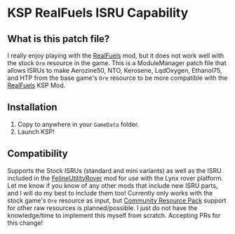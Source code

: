 # KSP RealFuels ISRU Capability

## What is this patch file?
I really enjoy playing with the [RealFuels](https://forum.kerbalspaceprogram.com/index.php?/topic/58236-18-real-fuels/) mod, but it does not work well with the stock `Ore` resource in the game. This is a ModuleManager patch file that allows ISRUs to make Aerozine50, NTO, Kerosene, LqdOxygen, Ethanol75, and HTP from the base game's `Ore` resource to be more compatible with the [RealFuels](https://forum.kerbalspaceprogram.com/index.php?/topic/58236-18-real-fuels/) KSP Mod.

## Installation
1. Copy to anywhere in your `GameData` folder.
2. Launch KSP!

## Compatibility
Supports the Stock ISRUs (standard and mini variants) as well as the ISRU included in the [FelineUtilityRover](https://forum.kerbalspaceprogram.com/index.php?/topic/155344-112x-feline-utility-rovers-v134-28-april-2022/) mod for use with the Lynx rover platform. Let me know if you know of any other mods that include new ISRU parts, and I will do my best to include them too!
Currently only works with the stock game's `Ore` resource as input, but [Community Resource Pack](https://forum.kerbalspaceprogram.com/index.php?/topic/83007-1x-community-resource-pack/) support for other raw resources is planned/possible. I just do not have the knowledge/time to implement this myself from scratch. Accepting PRs for this change!
